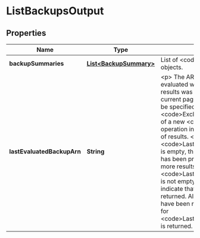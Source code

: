 

# ListBackupsOutput


## Properties

| Name | Type | Description | Notes |
|------------ | ------------- | ------------- | -------------|
|**backupSummaries** | [**List&lt;BackupSummary&gt;**](BackupSummary.md) | List of &lt;code&gt;BackupSummary&lt;/code&gt; objects. |  [optional] |
|**lastEvaluatedBackupArn** | **String** | &lt;p&gt; The ARN of the backup last evaluated when the current page of results was returned, inclusive of the current page of results. This value may be specified as the &lt;code&gt;ExclusiveStartBackupArn&lt;/code&gt; of a new &lt;code&gt;ListBackups&lt;/code&gt; operation in order to fetch the next page of results. &lt;/p&gt; &lt;p&gt; If &lt;code&gt;LastEvaluatedBackupArn&lt;/code&gt; is empty, then the last page of results has been processed and there are no more results to be retrieved. &lt;/p&gt; &lt;p&gt; If &lt;code&gt;LastEvaluatedBackupArn&lt;/code&gt; is not empty, this may or may not indicate that there is more data to be returned. All results are guaranteed to have been returned if and only if no value for &lt;code&gt;LastEvaluatedBackupArn&lt;/code&gt; is returned. &lt;/p&gt; |  [optional] |



